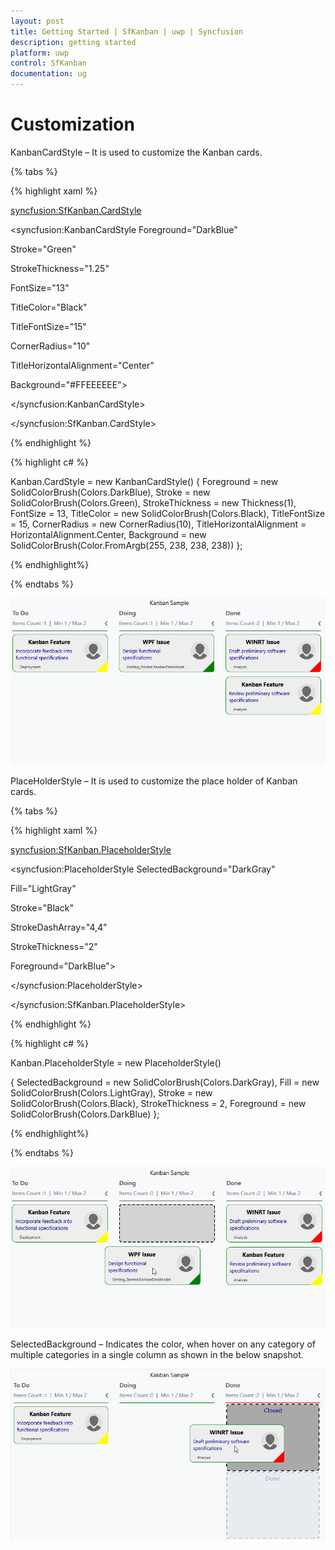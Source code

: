 ```yaml
---
layout: post
title: Getting Started | SfKanban | uwp | Syncfusion
description: getting started
platform: uwp
control: SfKanban
documentation: ug
---
```

# Customization

KanbanCardStyle – It is used to customize the Kanban cards.

{% tabs %}

{% highlight xaml %}

<syncfusion:SfKanban.CardStyle>

<syncfusion:KanbanCardStyle Foreground="DarkBlue"

Stroke="Green"

StrokeThickness="1.25"

FontSize="13"

TitleColor="Black"

TitleFontSize="15"

CornerRadius="10"

TitleHorizontalAlignment="Center"

Background="#FFEEEEEE">

</syncfusion:KanbanCardStyle>

</syncfusion:SfKanban.CardStyle>

{% endhighlight %}

{% highlight c# %}

Kanban.CardStyle = new KanbanCardStyle()
{
    Foreground = new SolidColorBrush(Colors.DarkBlue),
    Stroke = new SolidColorBrush(Colors.Green),
    StrokeThickness = new Thickness(1),
    FontSize = 13,
    TitleColor = new SolidColorBrush(Colors.Black),
    TitleFontSize = 15,
    CornerRadius = new CornerRadius(10),
    TitleHorizontalAlignment = HorizontalAlignment.Center,
    Background = new SolidColorBrush(Color.FromArgb(255, 238, 238, 238))
};

{% endhighlight%}

{% endtabs %}

![](SfKanban_images/SfKanban_img12.png)


PlaceHolderStyle – It is used to customize the place holder of Kanban cards.

{% tabs %}

{% highlight xaml %}

<syncfusion:SfKanban.PlaceholderStyle>

<syncfusion:PlaceholderStyle SelectedBackground="DarkGray" 

Fill="LightGray"

Stroke="Black" 

StrokeDashArray="4,4"

StrokeThickness="2"

Foreground="DarkBlue">

</syncfusion:PlaceholderStyle>

</syncfusion:SfKanban.PlaceholderStyle>

{% endhighlight %}

{% highlight c# %}

Kanban.PlaceholderStyle = new PlaceholderStyle()

{
    SelectedBackground = new SolidColorBrush(Colors.DarkGray),
    Fill = new SolidColorBrush(Colors.LightGray),
    Stroke = new SolidColorBrush(Colors.Black),
    StrokeThickness = 2,
    Foreground = new SolidColorBrush(Colors.DarkBlue)
};

{% endhighlight%}

{% endtabs %}

![](SfKanban_images/SfKanban_img13.png)


SelectedBackground – Indicates the color, when hover on any category of multiple categories in a single column as shown in the below snapshot.

![](SfKanban_images/SfKanban_img14.png)